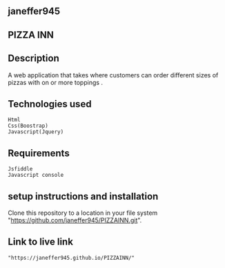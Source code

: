 ## janeffer945
## PIZZA INN
## Description
   A web application that takes where customers can order different sizes of pizzas with on or more toppings .
## Technologies used   
    Html
    Css(Boostrap)
    Javascript(Jquery)
 ## Requirements
    Jsfiddle
    Javascript console
## setup instructions and installation
   Clone this repository to a location in your file system "https://github.com/janeffer945/PIZZAINN.git".    
 ## Link to live link
    "https://janeffer945.github.io/PIZZAINN/"
    